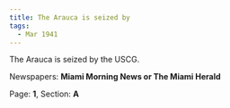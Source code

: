 ```yaml
---  
title: The Arauca is seized by  
tags:  
  - Mar 1941  
---  
```

  
The Arauca is seized by the USCG.  
  
Newspapers: **Miami Morning News or The Miami Herald**  
  
Page: **1**, Section: **A** 
